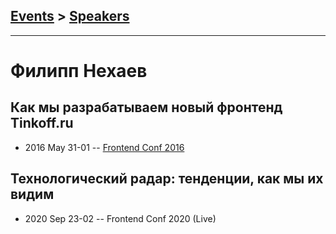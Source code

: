 ## [Events](../README.md) > [Speakers](../speakers.md)
---

# Филипп Нехаев

## Как мы разрабатываем новый фронтенд Tinkoff.ru
- 2016 May 31-01 -- [Frontend Conf 2016](https://www.youtube.com/watch?v=70TOk3gmMm4)    
## Технологический радар: тенденции, как мы их видим
- 2020 Sep 23-02 -- Frontend Conf 2020 (Live)    
